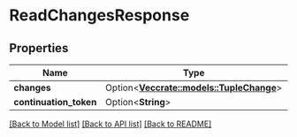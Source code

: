# ReadChangesResponse

## Properties

Name | Type | Description | Notes
------------ | ------------- | ------------- | -------------
**changes** | Option<[**Vec<crate::models::TupleChange>**](TupleChange.md)> |  | [optional]
**continuation_token** | Option<**String**> |  | [optional]

[[Back to Model list]](../README.md#documentation-for-models) [[Back to API list]](../README.md#documentation-for-api-endpoints) [[Back to README]](../README.md)


